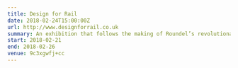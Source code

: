 ```yaml
---
title: Design for Rail
date: 2018-02-24T15:00:00Z
url: http://www.designforrail.co.uk
summary: An exhibition that follows the making of Roundel’s revolutionary identity system for Railfreight. A moving brand ahead of its time.
start: 2018-02-21
end: 2018-02-26
venue: 9c3xgwfj+cc
---
```


